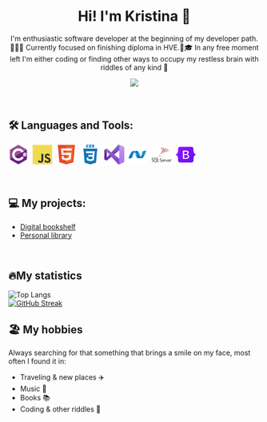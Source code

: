 <h1 align="center"> Hi! I'm Kristina 👋 </h1>

  <p align="center"> I'm enthusiastic software developer at the beginning of my developer path. 👩🏻‍💻 Currently focused on finishing diploma in HVE.📑🎓 In any free moment left I'm either coding or finding other ways to occupy my restless brain with riddles of any kind 🧠</p>
  <p align="center"> <img src="https://media.giphy.com/media/v1.Y2lkPTc5MGI3NjExbjV6YWU4OGtlNzFvZmRhaTJxazVhM3hzMG44OTl0ZXc1a2o2b3JlZSZlcD12MV9pbnRlcm5hbF9naWZfYnlfaWQmY3Q9Zw/4xMBfFshcxJ0Q/giphy.gif" width="400">
  </p><br/>

## 🛠️ Languages and Tools: 
  <p> 
    <img src="https://github.com/devicons/devicon/blob/master/icons/csharp/csharp-original.svg" title="C#" alt="C#" width="40" height="40"/>&nbsp;
    <img src="https://github.com/devicons/devicon/blob/master/icons/javascript/javascript-original.svg" title="JavaScript" alt="JavaScript" width="40" height="40"/>&nbsp;  
    <img src="https://github.com/devicons/devicon/blob/master/icons/html5/html5-original.svg" title="HTML5" alt="HTML" width="40" height="40"/>&nbsp;
    <img src="https://github.com/devicons/devicon/blob/master/icons/css3/css3-plain-wordmark.svg"  title="CSS3" alt="CSS" width="40" height="40"/>&nbsp;
    <img src="https://github.com/devicons/devicon/blob/master/icons/visualstudio/visualstudio-original.svg" title="Visual Studio" alt="Visual Studio" width="40" height="40"/>&nbsp;
    <img src="https://github.com/devicons/devicon/blob/master/icons/dot-net/dot-net-original.svg" title=".NET"  alt=".NET" width="40" height="40"/>&nbsp;
    <img src="https://github.com/devicons/devicon/blob/master/icons/microsoftsqlserver/microsoftsqlserver-original-wordmark.svg" title="SQL"  alt="SQL" width="40" height="40"/>&nbsp;
    <img src="https://github.com/devicons/devicon/blob/master/icons/bootstrap/bootstrap-original.svg" title="Bootstrap" alt="Bootstrap" width="40" height="40"/>&nbsp;
  </p> <br/>

## 💻 My projects:
  
  - [Digital bookshelf](https://github.com/kristinavic/MojaKnjiznica) 
  - [Personal library](https://github.com/kristinavic/Izposoja)   
  <br/>
  
## 🔥My statistics

  ![Top Langs](https://github-readme-stats.vercel.app/api/top-langs/?username=kristinavic&layout=compact)  
  [![GitHub Streak](http://github-readme-streak-stats.herokuapp.com?user=kristinavic)](https://git.io/streak-stats)
  <br/>
  
## 🏖️ My hobbies 

  Always searching for that something that brings a smile on my face, most often I found it in:
  - Traveling & new places ✈️  
  - Music 🎵
  - Books 📚
  - Coding & other riddles 🧠
  <br/>



